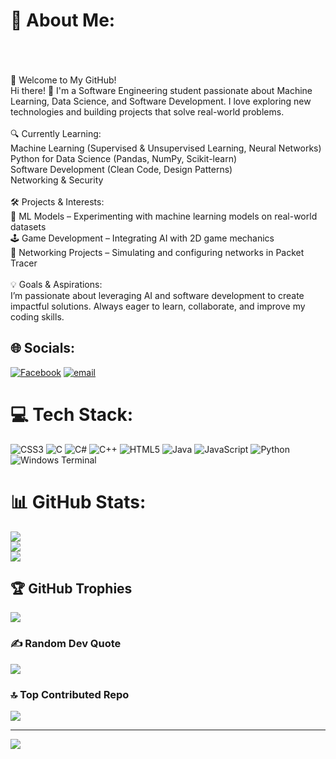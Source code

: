 # 💫 About Me:
<br><br><br>🚀 Welcome to My GitHub!<br>Hi there! 👋 I'm a Software Engineering student passionate about Machine Learning, Data Science, and Software Development. I love exploring new technologies and building projects that solve real-world problems.<br><br>🔍 Currently Learning:<br>Machine Learning (Supervised & Unsupervised Learning, Neural Networks)<br>Python for Data Science (Pandas, NumPy, Scikit-learn)<br>Software Development (Clean Code, Design Patterns)<br>Networking & Security<br><br>🛠 Projects & Interests:<br>🤖 ML Models – Experimenting with machine learning models on real-world datasets<br>🕹 Game Development – Integrating AI with 2D game mechanics<br>📡 Networking Projects – Simulating and configuring networks in Packet Tracer<br><br>💡 Goals & Aspirations:<br>I’m passionate about leveraging AI and software development to create impactful solutions. Always eager to learn, collaborate, and improve my coding skills.


## 🌐 Socials:
[![Facebook](https://img.shields.io/badge/Facebook-%231877F2.svg?logo=Facebook&logoColor=white)](https://facebook.com/https://www.facebook.com/share/1Mm8DYmKio/) [![email](https://img.shields.io/badge/Email-D14836?logo=gmail&logoColor=white)](mailto:tawantippkun200501@gmail.com) 

# 💻 Tech Stack:
![CSS3](https://img.shields.io/badge/css3-%231572B6.svg?style=for-the-badge&logo=css3&logoColor=white) ![C](https://img.shields.io/badge/c-%2300599C.svg?style=for-the-badge&logo=c&logoColor=white) ![C#](https://img.shields.io/badge/c%23-%23239120.svg?style=for-the-badge&logo=csharp&logoColor=white) ![C++](https://img.shields.io/badge/c++-%2300599C.svg?style=for-the-badge&logo=c%2B%2B&logoColor=white) ![HTML5](https://img.shields.io/badge/html5-%23E34F26.svg?style=for-the-badge&logo=html5&logoColor=white) ![Java](https://img.shields.io/badge/java-%23ED8B00.svg?style=for-the-badge&logo=openjdk&logoColor=white) ![JavaScript](https://img.shields.io/badge/javascript-%23323330.svg?style=for-the-badge&logo=javascript&logoColor=%23F7DF1E) ![Python](https://img.shields.io/badge/python-3670A0?style=for-the-badge&logo=python&logoColor=ffdd54) ![Windows Terminal](https://img.shields.io/badge/Windows%20Terminal-%234D4D4D.svg?style=for-the-badge&logo=windows-terminal&logoColor=white)
# 📊 GitHub Stats:
![](https://github-readme-stats.vercel.app/api?username=tawan230666&theme=blue_navy&hide_border=false&include_all_commits=true&count_private=true)<br/>
![](https://github-readme-streak-stats.herokuapp.com/?user=tawan230666&theme=blue_navy&hide_border=false)<br/>
![](https://github-readme-stats.vercel.app/api/top-langs/?username=tawan230666&theme=blue_navy&hide_border=false&include_all_commits=true&count_private=true&layout=compact)

## 🏆 GitHub Trophies
![](https://github-profile-trophy.vercel.app/?username=tawan230666&theme=radical&no-frame=false&no-bg=false&margin-w=4)

### ✍️ Random Dev Quote
![](https://quotes-github-readme.vercel.app/api?type=horizontal&theme=radical)

### 🔝 Top Contributed Repo
![](https://github-contributor-stats.vercel.app/api?username=tawan230666&limit=5&theme=dark&combine_all_yearly_contributions=true)

---
[![](https://visitcount.itsvg.in/api?id=tawan230666&icon=0&color=0)](https://visitcount.itsvg.in)

<!-- Proudly created with GPRM ( https://gprm.itsvg.in ) -->
